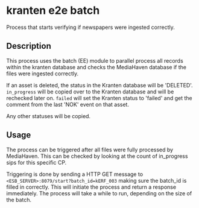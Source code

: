 # kranten e2e batch
Process that starts verifying if newspapers were ingested correctly.

## Description
This process uses the batch (EE) module to parallel process all records within the kranten database and checks the MediaHaven database if the files were ingested correctly.

If an asset is deleted, the status in the Kranten database will be 'DELETED'. `in_progress` will be copied over to the Kranten database and will be rechecked later on.
`failed` will set the Kranten status to 'failed' and get the comment from the last 'NOK' event on that asset.

Any other statuses will be copied.

## Usage
The process can be triggered after all files were fully processed by MediaHaven. This can be checked by looking at the count of in_progress sips for this specific CP.

Triggering is done by sending a HTTP GET message to `<ESB_SERVER>:8079/start?batch_id=kERF_003` making sure the batch_id is filled in correctly. This will initiate the process and return a response immediately. The process will take a while to run, depending on the size of the batch.
